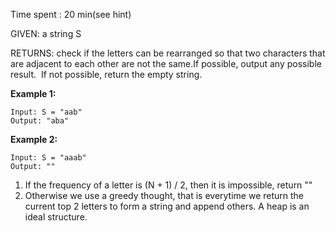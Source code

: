Time spent : 20 min(see hint)

GIVEN: a string S

RETURNS: check if the letters can be rearranged so that two characters that are adjacent to each other are not the same.If possible, output any possible result.  If not possible, return the empty string.

**Example 1:**

```
Input: S = "aab"
Output: "aba"
```

**Example 2:**

```
Input: S = "aaab"
Output: ""
```

 

1. If the frequency of a letter is (N + 1) / 2, then it is impossible, return ""
2. Otherwise we use a greedy thought, that is everytime we return the current top 2 letters to form a string and append others. A heap is an ideal structure.